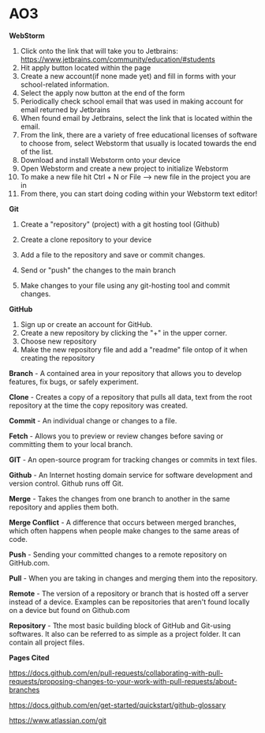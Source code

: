 # AO3
**WebStorm**
1. Click onto the link that will take you to Jetbrains: https://www.jetbrains.com/community/education/#students
2. Hit apply button located within the page
3. Create a new account(if none made yet) and fill in forms with your school-related information.
4. Select the apply now button at the end of the form
5. Periodically check school email that was used in making account for email returned by Jetbrains
6. When found email by Jetbrains, select the link that is located within the email.
7. From the link, there are a variety of free educational licenses of software to choose from, select Webstorm that usually is located towards the end of the list.
8. Download and install Webstorm onto your device
9. Open Webstorm and create a new project to initialize Webstorm
10. To make a new file hit Ctrl + N or File --> new file in the project you are in
11. From there, you can start doing coding within your Webstorm text editor!

**Git**
1. Create a "repository" (project) with a git hosting tool (Github)

2.  Create a clone repository to your device

3. Add a file to the repository and save or commit changes.

4. Send or "push" the changes to the main branch 

5. Make changes to your file using any git-hosting tool and commit changes.

**GitHub**
1. Sign up or create an account for GitHub.
2. Create a new repository by clicking the "+" in the upper corner.
3. Choose new repository
4. Make the new repository file and add a "readme" file ontop of it when creating the repository





**Branch** - A contained area in your repository that allows you to develop features, fix bugs, or safely experiment.

**Clone** - Creates a copy of a repository that pulls all data, text from the root repository at the time the copy repository was created.

**Commit** - An individual change or changes to a file.

**Fetch** - Allows you to preview or review changes before saving or committing them to your local branch.

**GIT** - An open-source program for tracking changes or commits in text files.

**Github** - An Internet hosting domain service for software development and version control. Github runs off Git.

**Merge** - Takes the changes from one branch to another in the same repository and applies them both.

**Merge Conflict** - A difference that occurs between merged branches, which often happens when people make changes to the same areas of code.

**Push** -  Sending your committed changes to a remote repository on GitHub.com.

**Pull** - When you are taking in changes and merging them into the repository.

**Remote** - The version of a repository or branch that is hosted off a server instead of a device. Examples can be repositories that aren't found locally on a device but found on Github.com

**Repository** - Tthe most basic building block of GitHub and Git-using softwares. It also can be referred to as simple as a project folder. It can contain all project files.




**Pages Cited**

https://docs.github.com/en/pull-requests/collaborating-with-pull-requests/proposing-changes-to-your-work-with-pull-requests/about-branches

https://docs.github.com/en/get-started/quickstart/github-glossary

https://www.atlassian.com/git



